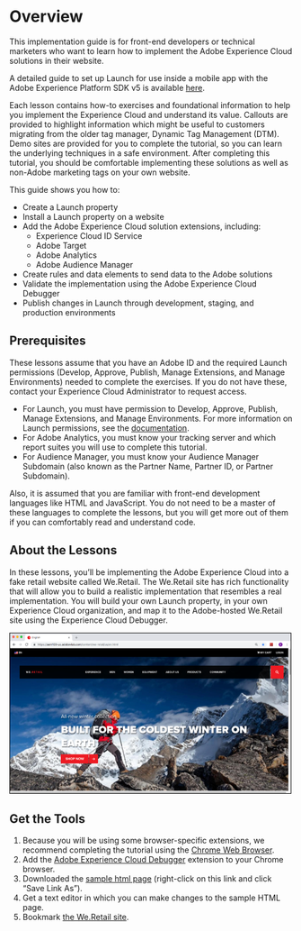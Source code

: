 # Overview

This implementation guide is for front-end developers or technical marketers who want to learn how to implement the Adobe Experience Cloud solutions in their website.

A detailed guide to set up Launch for use inside a mobile app with the Adobe Experience Platform SDK v5 is available [here](https://aep-sdks.gitbook.io/docs/).

Each lesson contains how-to exercises and foundational information to help you implement the Experience Cloud and understand its value. Callouts are provided to highlight information which might be useful to customers migrating from the older tag manager, Dynamic Tag Management \(DTM\). Demo sites are provided for you to complete the tutorial, so you can learn the underlying techniques in a safe environment. After completing this tutorial, you should be comfortable implementing these solutions as well as non-Adobe marketing tags on your own website.

This guide shows you how to:

* Create a Launch property
* Install a Launch property on a website
* Add the Adobe Experience Cloud solution extensions, including:
  * Experience Cloud ID Service
  * Adobe Target
  * Adobe Analytics
  * Adobe Audience Manager
* Create rules and data elements to send data to the Adobe solutions
* Validate the implementation using the Adobe Experience Cloud Debugger
* Publish changes in Launch through development, staging, and production environments  

## Prerequisites

These lessons assume that you have an Adobe ID and the required Launch permissions \(Develop, Approve, Publish, Manage Extensions, and Manage Environments\) needed to complete the exercises. If you do not have these, contact your Experience Cloud Administrator to request access.

* For Launch, you must have permission to Develop, Approve, Publish, Manage Extensions, and Manage Environments. For more information on Launch permissions, see the [documentation](../launch-reference/administration/user-permissions.md).
* For Adobe Analytics, you must know your tracking server and which report suites you will use to complete this tutorial.
* For Audience Manager, you must know your Audience Manager Subdomain \(also known as the Partner Name, Partner ID, or Partner Subdomain\).

Also, it is assumed that you are familiar with front-end development languages like HTML and JavaScript. You do not need to be a master of these languages to complete the lessons, but you will get more out of them if you can comfortably read and understand code.

## About the Lessons

In these lessons, you’ll be implementing the Adobe Experience Cloud into a fake retail website called We.Retail. The We.Retail site has rich functionality that will allow you to build a realistic implementation that resembles a real implementation.  You will build your own Launch property, in your own Experience Cloud organization, and map it to the Adobe-hosted We.Retail site using the Experience Cloud Debugger.

![](/help/assets/overview-weretail.png)

## Get the Tools

1.  Because you will be using some browser-specific extensions, we recommend completing the tutorial using the [Chrome Web Browser](https://www.google.com/chrome/).
1. Add the [Adobe Experience Cloud Debugger](https://chrome.google.com/webstore/detail/adobe-experience-cloud-de/ocdmogmohccmeicdhlhhgepeaijenapj) extension to your Chrome browser.
1. Downloaded the [sample html page](https://adobe-marketing-cloud.github.io/launch-reference-architectures/basic/index.html) \(right-click on this link and click “Save Link As”\).
1. Get a text editor in which you can make changes to the sample HTML page.
1. Bookmark [the We.Retail site](https://aem100-us.adobevlab.com/content/we-retail/us/en.html).


